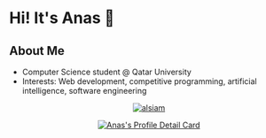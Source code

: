 # Hi! It's Anas 👋
## About Me 
* Computer Science student @ Qatar University
* Interests: Web development, competitive programming, artificial intelligence, software engineering

</p>
<p align="center">

 <a href="[https://www.linkedin.com/in/Anas-Rustom/](https://www.linkedin.com/in/anas-rustom-6b09632a2/)" target="_blank">
  <img src="https://img.shields.io/badge/LinkedIn-0077B5?style=for-the-badge&logo=linkedin&logoColor=white" alt="alsiam"/>
 </a>

</p>


<p align="center">
  <a href="[https://github.com/tvlpirb](https://www.linkedin.com/in/anas-rustom-6b09632a2/)">
    <img src="http://github-profile-summary-cards.vercel.app/api/cards/profile-details?username=anasrustom&theme=gruvbox" alt="Anas's Profile Detail Card"/>
  </a>
        <br/>
</p>
<!--
**anasrustom/anasrustom** is a ✨ _special_ ✨ repository because its `README.md` (this file) appears on your GitHub profile.

Here are some ideas to get you started:

- 🔭 I’m currently working on ...
- 🌱 I’m currently learning ...
- 👯 I’m looking to collaborate on ...
- 🤔 I’m looking for help with ...
- 💬 Ask me about ...
- 📫 How to reach me: ...
- 😄 Pronouns: ...
- ⚡ Fun fact: ...
-->
